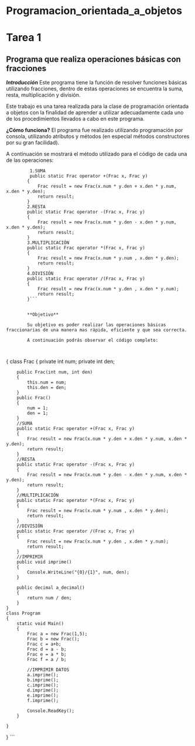 # Programacion_orientada_a_objetos
# Tarea 1
## Programa que realiza operaciones básicas con fracciones
***Introducción***
Este programa tiene la función de resolver funciones básicas utilizando fracciones, dentro de estas operaciones se encuentra la suma, resta, multiplicación y división.

 Este trabajo es una tarea realizada para la clase de programación orientada a objetos con la finalidad de aprender a utilizar            adecuadamente cada uno de los procedimientos llevados a cabo en este programa. 

**¿Cómo funciona?**
El programa fue realizado utilizando programación por consola, utilizando atributos y métodos (en especial métodos constructores por su gran facilidad).

A continuación se mostrará el método utilizado para el código de cada una de las operaciones:

```
         1.SUMA
         public static Frac operator +(Frac x, Frac y)
        {
            Frac result = new Frac(x.num * y.den + x.den * y.num, x.den * y.den);
            return result;
        }
        2.RESTA
        public static Frac operator -(Frac x, Frac y)
        {
            Frac result = new Frac(x.num * y.den - x.den * y.num, x.den * y.den);
            return result;
        }
        3.MULTIPLICACIÓN
        public static Frac operator *(Frac x, Frac y)
        {
            Frac result = new Frac(x.num * y.num , x.den * y.den);
            return result;
        }
        4.DIVISIÓN
        public static Frac operator /(Frac x, Frac y)
        {
            Frac result = new Frac(x.num * y.den , x.den * y.num);
            return result;
        }```
        

        **Objetivo**
        
        Su objetivo es poder realizar las operaciones básicas fraccionarias de una manera mas rápida, eficiente y que sea correcta.
        
        A continuación podrás observar el código completo:
        
        
```
{
    class Frac
    {
        private int num;
        private int den;

        public Frac(int num, int den)
        {
            this.num = num;
            this.den = den;
        }
        public Frac()
        {
            num = 1;
            den = 1;
        }
        //SUMA
        public static Frac operator +(Frac x, Frac y)
        {
            Frac result = new Frac(x.num * y.den + x.den * y.num, x.den * y.den);
            return result;
        }
        //RESTA
        public static Frac operator -(Frac x, Frac y)
        {
            Frac result = new Frac(x.num * y.den - x.den * y.num, x.den * y.den);
            return result;
        }
        //MULTIPLICACIÓN
        public static Frac operator *(Frac x, Frac y)
        {
            Frac result = new Frac(x.num * y.num , x.den * y.den);
            return result;
        }
        //DIVISIÓN
        public static Frac operator /(Frac x, Frac y)
        {
            Frac result = new Frac(x.num * y.den , x.den * y.num);
            return result;
        }
        //IMPRIMIR
        public void imprime()
        {
            Console.WriteLine("{0}/{1}", num, den);
        }

        public decimal a_decimal()
        {
            return num / den;
        }
    }
    class Program
    {
        static void Main()
        {
            Frac a = new Frac(1,5);
            Frac b = new Frac();
            Frac c = a+b;
            Frac d = a - b;
            Frac e = a * b;
            Frac f = a / b;

            //IMPRIMIR DATOS
            a.imprime();
            b.imprime();
            c.imprime();
            d.imprime();
            e.imprime();
            f.imprime();

            Console.ReadKey();
        }

    }
}
    ```


        
        
